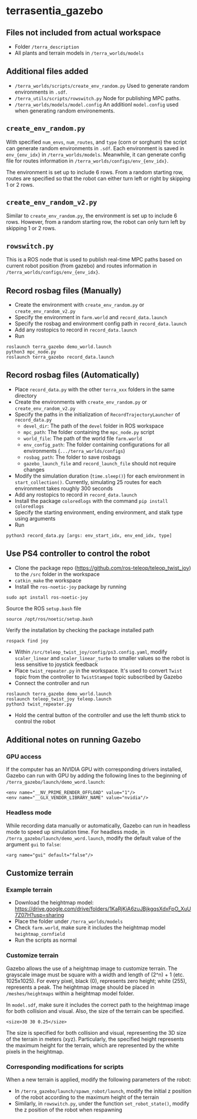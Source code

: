 # terrasentia_gazebo

## Files not included from actual workspace
- Folder `/terra_description`
- All plants and terrain models in `/terra_worlds/models`

## Additional files added
- `/terra_worlds/scripts/create_env_random.py` Used to generate random environments in `.sdf`.
- `/terra_utils/scripts/rowswitch.py` Node for publishing MPC paths.
- `/terra_worlds/models/model.config` An additionl `model.config` used when generating random environements.

## `create_env_random.py`
With specified `num_envs`, `num_routes`, and `type` (corn or sorghum) the script can generate random environments in `.sdf`. Each environment is saved in 
`env_{env_idx}` in `/terra_worlds/models`. Meanwhile, it can generate config file for routes information in `/terra_worlds/configs/env_{env_idx}`.

The environment is set up to include 6 rows. From a random starting row, routes are specified so that the robot can either turn left or right by skipping 1 or 2 rows. 

## `create_env_random_v2.py`
Similar to `create_env_random.py`, the environment is set up to include 6 rows. However, from a random starting row, the robot can only turn left by skipping 1 or 2 rows. 

## `rowswitch.py`
This is a ROS node that is used to publish real-time MPC paths based on current robot position (from gazebo) and routes information in `/terra_worlds/configs/env_{env_idx}`.

## Record rosbag files (Manually)
- Create the environment with `create_env_random.py` or `create_env_random_v2.py`
- Specify the environment in `farm.world` and `record_data.launch`
- Specify the rosbag and environment config path in `record_data.launch`
- Add any rostopics to record in `record_data.launch`
- Run
```
roslaunch terra_gazebo demo_world.launch
python3 mpc_node.py
roslaunch terra_gazebo record_data.launch
```

## Record rosbag files (Automatically)
- Place `record_data.py` with the other `terra_xxx` folders in the same directory
- Create the environments with `create_env_random.py` or `create_env_random_v2.py`
- Specify the paths in the initialization of `RecordTrajectoryLauncher` of `record_data.py`
    - `devel_dir`: The path of the `devel` folder in ROS workspace
    - `mpc_path`: The folder containing the `mpc_node.py` script
    - `world_file`: The path of the world file `farm.world`
    - `env_config_path`: The folder containing configurations for all environments (`.../terra_worlds/configs`)
    - `rosbag_path`: The folder to save rosbags
    - `gazebo_launch_file` and `record_launch_file` should not require changes
- Modify the simulation duration (`time.sleep()`) for each environment in `start_collection()`. Currently, simulating 25 routes for each environment takes roughly 300 seconds
- Add any rostopics to record in `record_data.launch`
- Install the package `coloredlogs` with the command `pip install coloredlogs`
- Specify the starting environment, ending environment, and stalk type using arguments
- Run
```
python3 record_data.py [args: env_start_idx, env_end_idx, type]
```

## Use PS4 controller to control the robot
- Clone the package repo (https://github.com/ros-teleop/teleop_twist_joy) to the `/src` folder in the workspace
- `catkin_make` the workspace
- Install the `ros-noetic-joy` package by running
```
sudo apt install ros-noetic-joy
```
Source the ROS `setup.bash` file
```
source /opt/ros/noetic/setup.bash
```
Verify the installation by checking the package installed path
```
rospack find joy
```
- Within `/src/teleop_twist_joy/config/ps3.config.yaml`, modify `scaler_linear` and `scaler_linear_turbo` to smaller values so the robot is less sensitive to joystick feedback
- Place `twist_repeater.py` in the workspace. It's used to convert `Twist` topic from the controller to `TwistStamped` topic subscribed by Gazebo
- Connect the controller and run
```
roslaunch terra_gazebo demo_world.launch
roslaunch teleop_twist_joy teleop.launch
python3 twist_repeater.py
```
- Hold the central button of the controller and use the left thumb stick to control the robot

## Additional notes on running Gazebo
### GPU access
If the computer has an NVIDIA GPU with corresponding drivers installed, Gazebo can run with GPU by adding the following lines to the beginning of `/terra_gazebo/launch/demo_word.launch`:
```
<env name="__NV_PRIME_RENDER_OFFLOAD" value="1"/>
<env name="__GLX_VENDOR_LIBRARY_NAME" value="nvidia"/>
```
### Headless mode
While recording data manually or automatically, Gazebo can run in headless mode to speed up simulation time. For headless mode, in 
`/terra_gazebo/launch/demo_word.launch`, modify the default value of the argument `gui` to `false`:
```
<arg name="gui" default="false"/>
```

## Customize terrain
### Example terrain
- Download the heightmap model: https://drive.google.com/drive/folders/1KaRjKiA6zuJBjkgqsXdxFpO_XuU7Z07H?usp=sharing
- Place the folder under `/terra_worlds/models`
- Check `farm.world`, make sure it includes the heightmap model `heightmap_cornfield`
- Run the scripts as normal
### Customize terrain
Gazebo allows the use of a heightmap image to customize terrain. The grayscale image must be square with a width and length of (2^n) + 1 (etc. 1025x1025). 
For every pixel, black (0), represents zero height; white (255), represents a peak. The heightmap image should be placed in `/meshes/heightmaps` within a 
heightmap model folder. 

In `model.sdf`, make sure it includes the correct path to the heightmap image for both collision and visual. Also, the size of the terrain can be specified. 
```
<size>30 30 0.25</size>
```
The size is specified for both collision and visual, representing the 3D size of the terrain in meters (xyz). Particularly, the specified height represents the maximum height for the terrain, which are represented by the white pixels in the heightmap. 
### Corresponding modifications for scripts
When a new terrain is applied, modify the following parameters of the robot:
- In `/terra_gazebo/launch/spawn_robot/launch`, modify the initial z position of the robot according to the maximum height of the terrain
- Similarly, in `rowswitch.py`, under the function `set_robot_state()`, modify the z position of the robot when respawning


